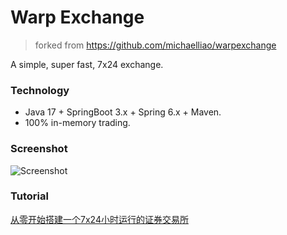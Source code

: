 # Warp Exchange
> forked from https://github.com/michaelliao/warpexchange

A simple, super fast, 7x24 exchange.

### Technology

- Java 17 + SpringBoot 3.x + Spring 6.x + Maven.
- 100% in-memory trading.

### Screenshot

![Screenshot](https://github.com/michaelliao/warpexchange/blob/master/screenshot.png?raw=true)

### Tutorial

[从零开始搭建一个7x24小时运行的证券交易所](https://www.liaoxuefeng.com/wiki/1252599548343744/1266263401691296)
